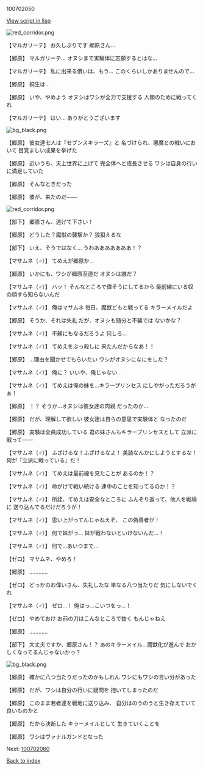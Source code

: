100702050

[View script in lisp](../scripts/100702050.txt)

![red_corridor.png](../images/backgrounds/red_corridor.png)

【マルガリーテ】
お久しぶりです
郷原さん…

【郷原】
マルガリーテ…
オヌシまで実験体に志願するとはな…

【マルガリーテ】
私に出来る償いは、もう…
このくらいしかありませんので…

【郷原】
桐生は…

【郷原】
いや、やめよう
オヌシはワシが全力で支援する
人類のために戦ってくれ

【マルガリーテ】
はい…
ありがとうございます

![bg_black.png](../images/backgrounds/bg_black.png)

【郷原】
彼女達七人は『セブンスキラーズ』と
名づけられ、悪魔との戦いにおいて
目覚ましい成果を挙げた

【郷原】
近いうち、天上世界に上げて
完全体へと成長させる
ワシは自身の行いに満足していた

【郷原】
そんなときだった

【郷原】
彼が、来たのだ――

![red_corridor.png](../images/backgrounds/red_corridor.png)

【部下】
郷原さん、逃げて下さい！

【郷原】
どうした？魔獣の襲撃か？
狼狽えるな

【部下】
いえ、そうではなく…
うわあああああああ！？

【マサムネ（♂）】
てめえが郷原か…

【郷原】
いかにも、ワシが郷原至道だ
オヌシは誰だ？

【マサムネ（♂）】
ハッ！
そんなところで偉そうにしてるから
最前線にいる奴の顔すら知らないんだ

【マサムネ（♂）】
俺はマサムネ
毎日、魔獣どもと戦ってる
キラーメイルだよ

【郷原】
そうか、それは失礼
だが、オヌシも随分と不躾では
ないかな？

【マサムネ（♂）】
不躾にもなるだろうよ
何しろ…

【マサムネ（♂）】
てめえをぶっ殺しに
来たんだからなあ！！

【郷原】
…理由を聞かせてもらいたい
ワシがオヌシになにをした？

【マサムネ（♂）】
俺に？
いいや、俺じゃない…

【マサムネ（♂）】
てめえは俺の妹を…キラープリンセス
にしやがっただろうがぁ！

【郷原】
！？
そうか…オヌシは彼女達の肉親
だったのか…

【郷原】
だが、理解して欲しい
彼女達は自らの意思で実験体と
なったのだ

【郷原】
実験は全員成功している
君の妹さんもキラープリンセスとして
立派に戦って――

【マサムネ（♂）】
ふざけるな！ふざけるなよ！
美談なんかにしようとするな！
何が『立派に戦っている』だ！

【マサムネ（♂）】
てめえは最前線を見たことが
あるのか！？

【マサムネ（♂）】
命がけで戦い続ける
連中のことを知ってるのか！？

【マサムネ（♂）】
所詮、てめえは安全なところに
ふんぞり返って、他人を戦場に
送り込んでるだけだろうが！

【マサムネ（♂）】
思い上がってんじゃねえぞ、
この偽善者が！

【マサムネ（♂）】
何で妹がっ…
妹が戦わないといけないんだ…！

【マサムネ（♂）】
何で…あいつまで…

【ゼロ】
マサムネ、やめろ！

【郷原】
…………

【ゼロ】
どっかのお偉いさん、失礼したな
単なる八つ当たりだ
気にしないでくれ

【マサムネ（♂）】
ゼロ…！
俺はっ…こいつをっ…！

【ゼロ】
やめておけ
お前の刀はこんなところで抜く
もんじゃねえ

【郷原】
…………

【部下】
大丈夫ですか、郷原さん！？
あのキラーメイル…魔獣化が進んで
おかしくなってるんじゃないかっ？

![bg_black.png](../images/backgrounds/bg_black.png)

【郷原】
確かに八つ当たりだったのかもしれん
ワシにもワシの言い分があった

【郷原】
だが、ワシは自分の行いに疑問を
抱いてしまったのだ

【郷原】
このまま若者達を戦地に送り込み、
自分はのうのうと生き存えていて
良いものかと

【郷原】
だから決断した
キラーメイルとして
生きていくことを

【郷原】
ワシはヴァナルガンドとなった

Next: [100702060](100702060.md)

[Back to index](index.md)
